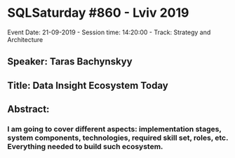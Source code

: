 # SQLSaturday #860 - Lviv 2019
Event Date: 21-09-2019 - Session time: 14:20:00 - Track: Strategy and Architecture
## Speaker: Taras Bachynskyy
## Title: Data Insight Ecosystem Today
## Abstract:
### I am going to cover different aspects: implementation stages, system components, technologies, required skill set, roles, etc. Everything needed to build such ecosystem.
